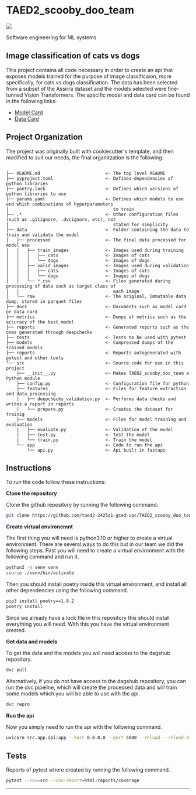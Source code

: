 # TAED2_scooby_doo_team

<a target="_blank" href="https://cookiecutter-data-science.drivendata.org/">
    <img src="https://img.shields.io/badge/CCDS-Project%20template-328F97?logo=cookiecutter" />
</a>

Software engineering for ML systems

## Image classification of cats vs dogs 

This project contains all code necessary in order to create an api that exposes models trained for the purpose of image classificaion, more specifically, for cats vs dogs classification. The data has been selected from a subset of the Assirra dataset and the models selected were fine-tunned Vision Transformers. The specific model and data card can be found in the following links:

- <a target='_blank' href = 'https://github.com/taed2-2425q1-gced-upc/TAED2_scooby_doo_team/blob/master/docs/model_card.md'> Model Card </a>
- <a target = '_blank' href = 'https://github.com/taed2-2425q1-gced-upc/TAED2_scooby_doo_team/blob/master/docs/dataset_card.md' > Data Card </a>

## Project Organization

The project was originally built with cookiecutter's template, and then modified to suit our needs, the final organitzation is the following:

```

├── README.md                         <- The top level README
├── pyproject.toml                    <- Defines dependencies of python libraries
├── poetry.lock                       <- Defines which versions of python libraries to use
├── params.yaml                       <- Defines which models to use and which combinations of hyperparameters
│                                        to train
├── .*                                <- Other configuration files (such as .gitignore, .dvcignore, etc), not
│                                        stated for simplicity
├── data                              <- Folder containing the data to train and validate the model
│   ├── processed                     <- The final data processed for model use
│   │   ├── train_images              <- Images used during training
│   │   │   ├── cats                  <- Images of cats
│   │   │   └── dogs                  <- Images of dogs
│   │   ├── valid_images              <- Images used during validation
│   │   │   ├── cats                  <- Images of cats
│   │   │   └── dogs                  <- Images of dogs
│   │   └── *.csv                     <- Files generated during processing of data such as target class of
│   │                                    each image
│   └── raw                           <- The original, immutable data dump, stored in parquet files
├── docs                              <- Documents such as model card or data card
├── metrics                           <- Dumps of metrics such as the accuracy of the best model
├── reports                           <- Generated reports such as the ones generated through deepchecks
├── tests                             <- Tests to be used with pytest
├── models                            <- Compressed dumps of the trained models
├── reports                           <- Reports autogenerated with pytest and other tools            
└── src                               <- Source code for use in this project
    ├── __init__.py                   <- Makes TAED2_scooby_doo_team a Python module
    ├── config.py                     <- Configuration file for python
    ├── features                      <- Files for feature extraction and data processing
    │   ├── deepchecks_validation.py  <- Performs data checks and writes a report in reports
    |   └── prepare.py                <- Creates the dataset for trainig
    ├── models                        <- Files for model training and evaluation
    |   ├── evaluate.py               <- Validation of the model
    |   ├── test.py                   <- Test the model
    |   └── train.py                  <- Train the model
    └── app                           <- Code to run the api
        └── api.py                    <- Api built in fastapi

```

## Instructions 

To run the code follow these instructions: 

**Clone the repository**

Clone the github repository by running the following command:

```bash
git clone https://github.com/taed2-2425q1-gced-upc/TAED2_scooby_doo_team.git
```

**Create virtual environemnt**

The first thing you will need is python3.10 or higher to create a virtual environment. There are several ways to do this but in our team we did the following steps. First you will need to create a virtual environment with the following command and run it.

```bash
python3 -m venv venv
source ./venv/bin/activate
```

Then you should install poetry inside this virtual environment, and install all other dependencies using the following command.

```bash
pip3 install poetry==1.8.2
poetry install
```

Since we already have a lock file in this repository this should install everything you will need. With this you have the virtual environment created.

**Get data and models**

To get the data and the models you will need access to the dagshub repository.

```bash
dvc pull
```

Alternatively, if you do not have access to the dagshub repository, you can run the dvc pipeline, which will create the processed data and will train some models which you will be able to use with the api.

```bash
dvc repro
```

**Run the api**

Now you simply need to run the api with the following command.

```bash
uvicorn src.app.api:app --host 0.0.0.0 --port 5000 --reload --reload-dir src/app --reload-dir models
```

## Tests

Reports of pytest where created by running the following command.

```bash
pytest --cov=src --cov-report=html:reports/coverage
```

--------

